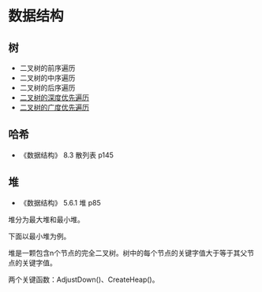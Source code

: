 # 数据结构

## 树

-	二叉树的前序遍历
-	二叉树的中序遍历
-	二叉树的后序遍历
-	[二叉树的深度优先遍历](https://github.com/guanjunjian/Interview-Summary/blob/master/notes/algorithms/%E6%95%B0%E6%8D%AE%E7%BB%93%E6%9E%84/%E6%A0%91%E7%9A%84%E6%B7%B1%E5%BA%A6%E4%BC%98%E5%85%88%E9%81%8D%E5%8E%86.md)
-	[二叉树的广度优先遍历](https://github.com/guanjunjian/Interview-Summary/blob/master/notes/algorithms/%E6%95%B0%E6%8D%AE%E7%BB%93%E6%9E%84/%E6%A0%91%E7%9A%84%E5%B9%BF%E5%BA%A6%E4%BC%98%E5%85%88%E9%81%8D%E5%8E%86.md)

## 哈希

-	《数据结构》 8.3 散列表 p145

## 堆

-	《数据结构》 5.6.1 堆 p85

堆分为最大堆和最小堆。

下面以最小堆为例。

堆是一颗包含n个节点的完全二叉树。树中的每个节点的关键字值大于等于其父节点的关键字值。

两个关键函数：AdjustDown()、CreateHeap()。



